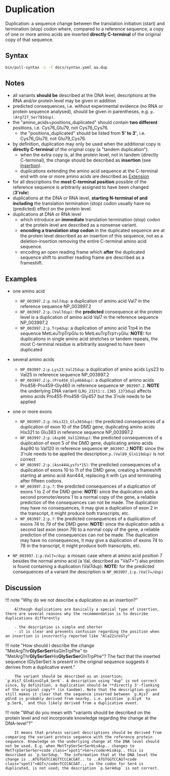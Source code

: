 # Duplication

<!-- ## Definition -->

Duplication: a sequence change between the translation initiation (start) and termination (stop) codon where, compared to a reference sequence, a copy of one or more amino acids are inserted **directly C-terminal** of the original copy of that sequence.

## Syntax

```sh exec="true"
bin/pull-syntax -c -f docs/syntax.yaml aa.dup
```

## Notes

- all variants **should be** described at the DNA level, descriptions at the RNA and/or protein level may be given in addition
- predicted consequences, i.e. without experimental evidence (no RNA or protein sequence analysed), should be given in parentheses, e.g. `p.(Arg727_Ser783dup)`.
- the "amino_acids+positions_duplicated" should contain **two different** positions, i.e. Cys76_Glu79, not Cys76_Cys76.
    - the "positions_duplicated" should be listed from **5' to 3'**, i.e. Cys76_Glu79, not Glu79_Cys76.
- by definition, duplication may only be used when the additional copy is **directly C-terminal** of the original copy (a "tandem duplication").
    - when the extra copy is, at the protein level, not in tandem (directly C-terminal), the change should be described as **insertion** (see [Insertion](insertion.md)).
    - duplications extending the amino acid sequence at the C-terminal end with one or more amino acids are described as [Extension](extension.md)
- for all descriptions the **most C-terminal position** possible of the reference sequence is arbitrarily assigned to have been changed (**3'rule**)
- duplications at the DNA or RNA level, **starting N-terminal of and including** the translation termination (stop) codon usually have no (predicted) effect on the protein level.
- duplications at DNA or RNA level
    - which introduce an **immediate** translation termination (stop) codon at the protein level are described as a nonsense variant.
    - **encoding a translation stop codon** in the duplicated sequence are at the protein level described as an insertion of this sequence, not as a deletion-insertion removing the entire C-terminal amino acid sequence.
    - encoding an open reading frame which **after** the duplicated sequence shift to another reading frame are described as a frameshift.

## Examples

- one amino acid

    - `NP_003997.2:p.Val7dup`: a duplication of amino acid Val7 in the reference sequence NP_003997.2
    - `NP_003997.2:p.(Val7dup)`: the **predicted** consequence at the protein level is a duplication of amino acid Val7 in the reference sequence NP_003997.2
    - `NP_003997.2:p.Trp4dup`: a duplication of amino acid Trp4 in the sequence MetLeuTrpTrpGlu to MetLeuTrpTrp<code class="spot1">Trp</code>Glu: **NOTE:** for duplications in single amino acid stretches or tandem repeats, the most C-terminal residue is arbitrarily assigned to have been duplicated

- several amino acids

    - `NP_003997.2:p.Lys23_Val25dup`: a duplication of amino acids Lys23 to Val25 in reference sequence NP_003997.2
    - `NP_003997.2:p.(Pro458_Gly460dup)`: a duplication of amino acids Pro458-Pro459-Gly460 in reference sequence `NP_003997.2`. **NOTE** the underlying DNA variant (`LRG_232t1:c.1365_1373dup`) affects amino acids Pro455-Pro456-Gly457 but the 3'rule needs to be applied

- one or more exons

    - `NP_003997.2:p.(His321_Glu383dup)`: the predicted consequences of a duplication of exon 10 of the DMD gene, duplicating amino acids His321 to Glu383 in reference sequence NP_003997.2
    - `NP_003997.2:p.(Asp90_Val120dup)`: the predicted consequences of a duplication of exon 5 of the DMD gene, duplicating amino acids Asp90 to Val120 in reference sequence `NP_003997.2` **NOTE:** since the 3'rule needs to be applied the description `p.(Val89_Gln119dup)` is not correct
    - `NP_003997.2:p.(Asn444Lysfs*15)`: the predicted consequences of a duplication of exons 10 to 11 of the DMD gene, creating a frameshift starting at amino acid Asn444, replacing it with Lys and terminating after fifteen codons.
    - `NP_003997.2:p.?`: the predicted consequences of a duplication of exons 1 to 2 of the DMD gene: **NOTE:** since the duplication adds a second promoter/exons 1 to a normal copy of the gene, a reliable prediction of the consequences can not be made. The duplication may have no consequences, it may give a duplication of exon 2 in the transcript, it might produce both transcripts, etc.
    - `NP_003997.2:p.?`: the predicted consequences of a duplication of exons 74 to 79 of the DMD gene: **NOTE:** since the duplication adds a second last exon (exon 79) to a normal copy of the gene, a reliable prediction of the consequences can not be made. The duplication may have no consequences, it may give a duplication of exons 74 to 78 in the transcript, it might produce both transcripts, etc.

- `NP_003997.1:p.Val7=/dup`: a mosaic case where at amino acid position 7 besides the normal amino acid (a Val, described as "Val7=") also protein is found containing a duplication (Val7dup): **NOTE:** for the predicted consequences of a variant the description is `NP_003997.1:p.(Val7=/dup)`

## Discussion

!!! note "Why do we not describe a duplication as an insertion?"

        Although duplications are basically a special type of insertion, there are several reasons why the recommendation is to describe duplications differently

        - the description is simple and shorter
        - it is clear and prevents confusion regarding the position when an insertion is incorrectly reported like "Ala22insGly"

!!! note "How should I describe the change "MetArgThr**GlySerSer**HisGlnTrpPhe" to "MetArgThr**GlySerSer**His**GlySerSer**GlnTrpPhe"? The fact that the inserted sequence (GlySerSer) is present in the original sequence suggests it derives from a duplicative event."

        The variant should be described as an insertion; `p.His7_Gln8insGly4_Ser6`. A description using "dup" is not correct since, by definition, a duplication should be **directly 3'-flanking of the original copy** (in tandem). Note that the description given still makes it clear that the sequence inserted between `p.His7` and pGln8 is probably derived from nearby, i.e. position `p.Gly4` to `p.Ser6,` and thus likely derived from a duplicative event.

!!! note "What do you mean with "variants should be described on the protein level and not incorporate knowledge regarding the change at the DNA-level"?"

        It means that protein variant descriptions should be derived from comparing the variant protein sequence with the reference protein sequence. Knowledge on the underlying change at the DNA level should not be used. E.g. when MetTrpSerSerSerHisAsp.. changes to MetTrpSerSerSer<code class="spot1">Ser</code>HisAsp.. this is described as `p.Ser5dup.` The information that at the DNA level the change is ..ATGTGGTCCAGTTCCCACGAT.. to ..ATGTGGTCCAGT<code class="spot1">AGT</code>TCCCACGAT.., so the codon for Ser4 is duplicated, is not used; the description `p.Ser4dup` is not correct.
